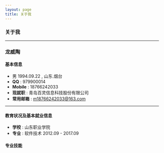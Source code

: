 ```yaml
---
layout: page
title: 关于我
---
```


### 关于我

***

###   龙威陶 

#### **基本信息**

- 男  1994.09.22   , 山东.烟台 
- **QQ**    : 979900014 
- **Mobile** : 18766242033
- **现就职** : 青岛百灵信息科技股份有限公司
- **常用邮箱** : m18766242033@163.com

***

#### **教育状况及基本就业信息**

- **学校**  : 山东职业学院
- **专业**  : 软件技术  2012.09 - 2017.09

#### **专业技能**

